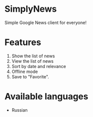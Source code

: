 # SimplyNews
Simple Google News client for everyone!
# Features
1. Show the list of news
2. View the list of news
3. Sort by date and relevance
4. Offline mode
5. Save to "Favorite".
# Available languages
- Russian
